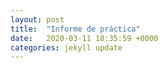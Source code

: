 ```yaml
---
layout: post
title:  "Informe de práctica"
date:   2020-03-11 18:35:59 +0000
categories: jekyll update
---
```


